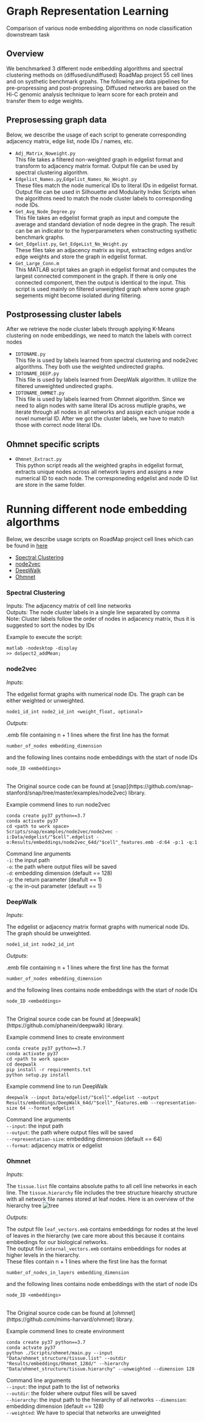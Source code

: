 # Graph Representation Learning
Comparison of various node embedding algorithms on node classification downstream task

## Overview
We benchmarked 3 different node embedding algorithms and spectral clustering methods on (diffused/undiffused) RoadMap project 55 cell lines and on systhetic benchmark grpahs. The following are data pipelines for pre-propressing and post-propressing. Diffused networks are based on the Hi-C genomic analysis technique to learn score for each protein and transfer them to edge weights. 

## Preprosessing graph data
Below, we describe the usage of each script to generate corresponding adjacency matrix, edge list, node IDs / names, etc.

- `Adj_Matrix_Noweight.py` \
    This file takes a filtered non-weighted graph in edgelist format and transform to adjacency matrix format. Output file can be used by spectral clustering algorithm. 
- `Edgelist_Names.py`,`Edgelist_Names_No_Weight.py` \
    These files match the node numerical IDs to literal IDs in edgelist format. Output file can be used in Silhouette and Modularity Index Scripts when the algorithms need to match the node cluster labels to corresponding node IDs. 
- `Get_Avg_Node_Degree.py` \
    This file takes an edgelist format graph as input and compute the average and standard deviation of node degree in the graph. The result can be an indicator to the hyperparameters when constructing systhetic benchmark graphs. 
- `Get_Edgelist.py`, `Get_EdgeList_No_Weight.py` \
    These files take an adjacency matrix as input, extracting edges and/or edge weights and store the graph in edgelist format. 
- `Get_Large_Conn.m` \
    This MATLAB script takes an graph in edgelist format and computes the largest connected commponent in the graph. If there is only one connected component, then the output is identical to the input. This script is used mainly on filtered unweighted graph where some graph segements might become isolated during filtering. 

## Postprosessing cluster labels
After we retrieve the node cluster labels through applying K-Means clustering on node embeddings, we need to match the labels with correct nodes

- `IDTONAME.py` \
    This file is used by labels learned from spectral clustering and node2vec algorithms. They both use the weighted undirected graphs.
- `IDTONAME_DEEP.py` \
    This file is used by labels learned from DeepWalk algorithm. It utilize the filtered unweighted undirected graphs.
- `IDTONAME_OHMNET.py` \
    This file is used by labels learned from Ohmnet algorithm. Since we need to align nodes with same literal IDs across mutliple graphs, we iterate through all nodes in all networks and assign each unique node a novel numerial ID. After we got the cluster labels, we have to match those with correct node literal IDs.
    
## Ohmnet specific scripts 
- `Ohmnet_Extract.py` \
    This python script reads all the weighted graphs in edgelist format, extracts unique nodes across all network layers and assigns a new numerical ID to each node. The corresponeding edgelist and node ID list are store in the same folder. 

# Running different node embedding algorthms
Below, we describe usage scripts on RoadMap project cell lines which can be found in [here](RoadMap_Networks/Data/RoadMap_Networks)

* [Spectral Clustering](#Spectral_Clustering)
* [node2vec](#node2vec)
* [DeepWalk](#deepwalk)
* [Ohmnet](#ohmnet)

### Spectral Clustering
Inputs: The adjacency matrix of cell line networks \
Outputs: The node cluster labels in a single line separated by comma \
Note: Cluster labels follow the order of nodes in adjacency matrix, thus it is suggested to sort the nodes by IDs

Example to execute the script: 
```shell
matlab -nodesktop -display
>> doSpect2_addMean;
```

### node2vec
*Inputs*: 

The edgelist format graphs with numerical node IDs. The graph can be either weighted or unweighted. 
```shell
node1_id_int node2_id_int <weight_float, optional>
```
*Outputs*: 

.emb file containing n + 1 lines where the first line has the format
```shell
number_of_nodes embedding_dimension
```
and the following lines contains node embeddings with the start of node IDs
```shell
node_ID <embeddings>
```
<br />
The Original source code can be found at [snap](https://github.com/snap-stanford/snap/tree/master/examples/node2vec) library.

Example commend lines to run node2vec
```shell
conda create py37 python==3.7
conda activate py37
cd <path to work space>
Scripts/snap/examples/node2vec/node2vec -i:Data/edgelist/"$cell".edgelist -o:Results/embeddings/node2vec_64d/"$cell"_features.emb -d:64 -p:1 -q:1
```
Command line arguments \
`-i`: the input path \
`-o`: the path where output files will be saved \
`-d`: embedding dimension (default == 128) \
`-p`: the return parameter (deafult == 1) \
`-q`: the in-out parameter (default == 1)

### DeepWalk
*Inputs*: 

The edgelist or adjacency matrix format graphs with numerical node IDs. The graph should be unweighted. 
```shell
node1_id_int node2_id_int
```
*Outputs*: 

.emb file containing n + 1 lines where the first line has the format
```shell
number_of_nodes embedding_dimension
```
and the following lines contains node embeddings with the start of node IDs
```shell
node_ID <embeddings>
```
<br />
The Original source code can be found at [deepwalk](https://github.com/phanein/deepwalk) library.

Example commend lines to create environment
```shell
conda create py37 python==3.7
conda activate py37
cd <path to work space>
cd deepwalk
pip install -r requirements.txt
python setup.py install
```

Example commend line to run DeepWalk
```shell
deepwalk --input Data/edgelist/"$cell".edgelist --output Results/embeddings/DeepWalk_64d/"$cell"_features.emb --representation-size 64 --format edgelist
```
Command line arguments \
`--input`: the input path \
`--output`: the path where output files will be saved \
`--representation-size`: embedding dimension (default == 64) \
`--format`: adjacency matrix or edgelist

### Ohmnet
*Inputs*: 

The `tissue.list` file contains absolute paths to all cell line networks in each line.
The `tissue.hierarchy` file includes the tree structure hiearchy structure with all network file names stored at leaf nodes. 
Here is an overview of the hierarchy tree 
![tree](\Data\Roadmap_Networks\tree.png)

*Outputs*: 

The output file `leaf_vectors.emb` contains embeddings for nodes at the level of leaves in the hierarchy (we care more about this because it contains embbedings for our biological networks. \
The output file `internal_vectors.emb` contains embeddings for nodes at higher levels in the hierarchy.
<br />
These files contain n + 1 lines where the first line has the format
```shell
number_of_nodes_in_layers embedding_dimension
```
and the following lines contains node embeddings with the start of node IDs
```shell
node_ID <embeddings>
```
<br />
The Original source code can be found at [ohmnet](https://github.com/mims-harvard/ohmnet) library.

Example commend lines to create environment
```shell
conda create py37 python==3.7
conda actvate py37
python ./Scripts/ohmnet/main.py --input "Data/ohmnet_structure/tissue.list" --outdir "Results/embeddings/Ohmnet_128d/" --hierarchy "Data/ohmnet_structure/tissue.hierarchy" --unweighted --dimension 128
```
Command line arguments \
`--input`: the input path to the list of networks \
`--outdir`: the folder where output files will be saved \
`--hierarchy`: the input path to the hierarchy of all networks
`--dimension`: embedding dimension (default == 128) \
`--weighted`: We have to special that networks are unweighted




